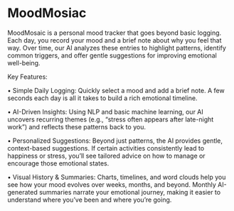 # MoodMosiac
MoodMosaic is a personal mood tracker that goes beyond basic logging. Each day, you record your mood and a brief note about why you feel that way. Over time, our AI analyzes these entries to highlight patterns, identify common triggers, and offer gentle suggestions for improving emotional well-being.

Key Features:

• Simple Daily Logging: Quickly select a mood and add a brief note. A few seconds each day is all it takes to build a rich emotional timeline.

• AI-Driven Insights: Using NLP and basic machine learning, our AI uncovers recurring themes (e.g., “stress often appears after late-night work”) and reflects these patterns back to you.

• Personalized Suggestions: Beyond just patterns, the AI provides gentle, context-based suggestions. If certain activities consistently lead to happiness or stress, you’ll see tailored advice on how to manage or encourage those emotional states.

• Visual History & Summaries: Charts, timelines, and word clouds help you see how your mood evolves over weeks, months, and beyond. Monthly AI-generated summaries narrate your emotional journey, making it easier to understand where you’ve been and where you’re going.
